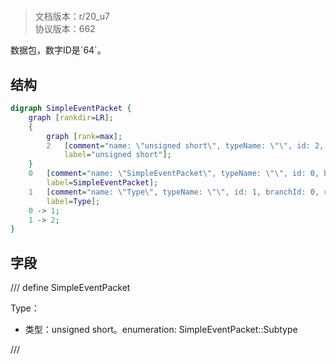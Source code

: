 # <!-- md:samp SimpleEventPacket -->

> 文档版本：r/20_u7<br/>协议版本：662

<!-- md:samp SimpleEventPacket -->数据包，数字ID是`64`。

## 结构

```dot
digraph SimpleEventPacket {
	graph [rankdir=LR];
	{
		graph [rank=max];
		2	[comment="name: \"unsigned short\", typeName: \"\", id: 2, branchId: 0, recurseId: -1, attributes: 512, notes: \"\"",
			label="unsigned short"];
	}
	0	[comment="name: \"SimpleEventPacket\", typeName: \"\", id: 0, branchId: 64, recurseId: -1, attributes: 0, notes: \"\"",
		label=SimpleEventPacket];
	1	[comment="name: \"Type\", typeName: \"\", id: 1, branchId: 0, recurseId: -1, attributes: 0, notes: \"enumeration: SimpleEventPacket::Subtype\"",
		label=Type];
	0 -> 1;
	1 -> 2;
}

```

## 字段

/// define
SimpleEventPacket

Type：<!-- md:samp unsigned short -->

- 类型：unsigned short。enumeration: SimpleEventPacket::Subtype


///
